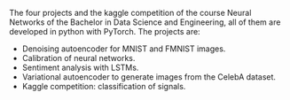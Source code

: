 The four projects and the kaggle competition of the course Neural Networks of the Bachelor in Data Science and Engineering, all of them are developed in python with PyTorch. The projects are:

- Denoising autoencoder for MNIST and FMNIST images.
- Calibration of neural networks.
- Sentiment analysis with LSTMs.
- Variational autoencoder to generate images from the CelebA dataset.
- Kaggle competition: classification of signals.
